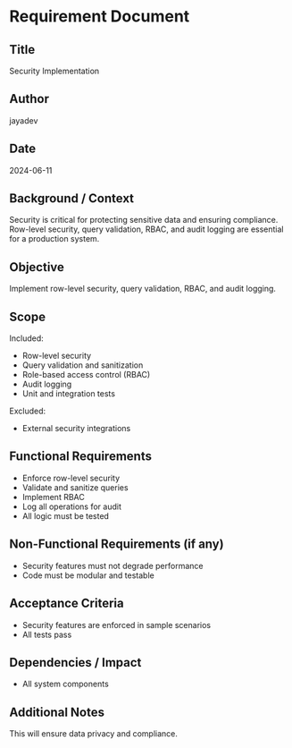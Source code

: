 # Requirement Document

## Title

Security Implementation

## Author

jayadev

## Date

2024-06-11

## Background / Context

Security is critical for protecting sensitive data and ensuring compliance. Row-level security, query validation, RBAC, and audit logging are essential for a production system.

## Objective

Implement row-level security, query validation, RBAC, and audit logging.

## Scope

Included:
- Row-level security
- Query validation and sanitization
- Role-based access control (RBAC)
- Audit logging
- Unit and integration tests

Excluded:
- External security integrations

## Functional Requirements

- Enforce row-level security
- Validate and sanitize queries
- Implement RBAC
- Log all operations for audit
- All logic must be tested

## Non-Functional Requirements (if any)

- Security features must not degrade performance
- Code must be modular and testable

## Acceptance Criteria

- Security features are enforced in sample scenarios
- All tests pass

## Dependencies / Impact

- All system components

## Additional Notes

This will ensure data privacy and compliance. 